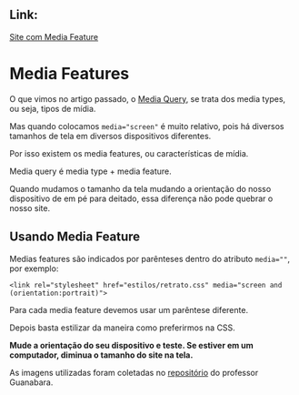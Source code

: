 ## Link:

[Site com Media Feature](https://andersonr-o.github.io/Html-Css/Media-Features/index.html)

# Media Features

O que vimos no artigo passado, o [Media Query](https://github.com/andersonr-o/HTML5-CSS3/tree/Media-Query), se trata dos media types, ou seja, tipos de mídia.

Mas quando colocamos `media="screen"` é muito relativo, pois há diversos tamanhos de tela em diversos dispositivos diferentes.

Por isso existem os media features, ou características de mídia.

Media query é media type + media feature.

Quando mudamos o tamanho da tela mudando a orientação do nosso dispositivo de em pé para deitado, essa diferença não pode quebrar o nosso site.

## Usando Media Feature

Medias features são indicados por parênteses dentro do atributo `media=""`, por exemplo:

`<link rel="stylesheet" href="estilos/retrato.css" media="screen and (orientation:portrait)">`

Para cada media feature devemos usar um parêntese diferente.

Depois basta estilizar da maneira como preferirmos na CSS.

**Mude a orientação do seu dispositivo e teste. Se estiver em um computador, diminua o tamanho do site na tela.**

As imagens utilizadas foram coletadas no [repositório](https://github.com/gustavoguanabara/html-css/tree/master/exercicios/modulo-04/ex026) do professor Guanabara.
